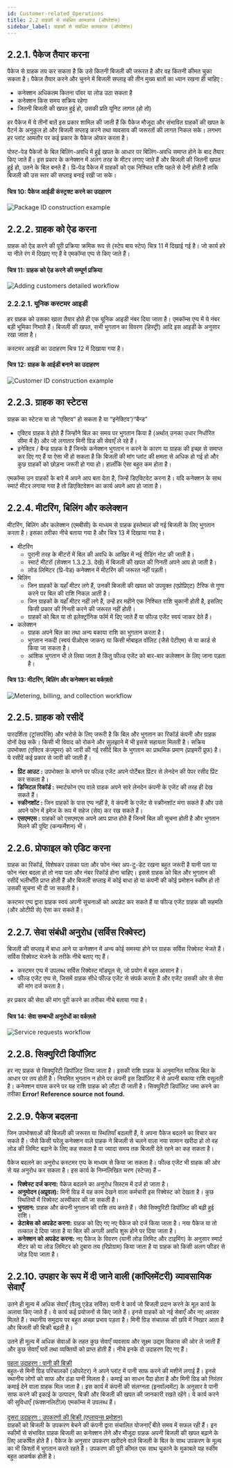 ```yaml
---
id: Customer-related_Operations
title: 2.2 ग्राहकों से संबंधित कामकाज (ऑपरेशंस)
sidebar_label: ग्राहकों से संबंधित कामकाज (ऑपरेशंस)
---
```


## 2.2.1. पैकेज तैयार करना
पैकेज से ग्राहक तय कर सकता है कि उसे कितनी बिजली की जरूरत है और वह कितनी कीमत चुका सकता है। पैकेज़ तैयार करने और चुनने में बिजली सप्लाइ की तीन मुख्य बातों का ध्यान रखना ही चाहिए :

* कनेक्शन अधिकतम कितना पॉवर या लोड उठा सकता है
* कनेक्शन किस समय सक्रिय रहेगा
* जितनी बिजली की खपत हुई हो, उसकी प्रति यूनिट लागत (हो तो)


हर पैकेज में ये तीनों बातें इस प्रकार शामिल की जाती हैं कि पैकेज मौजूदा और संभावित ग्राहकों की खपत के पैटर्न के अनुकूल हो और बिजली सप्लाइ करने तथा व्यवसाय की जरूरतों की लागत निकल सके। लगभग हर प्लांट आमतौर पर कई प्रकार के पैकेज ऑफर करता है।

पोस्ट-पेड पैकेजों के बिल बिलिंग-अवधि में हुई खपत के आधार पर बिलिंग-अवधि समाप्त होने के बाद तैयार किए जाते हैं। इस प्रकार के कनेक्शन में अलग तरह के मीटर लगाए जाते हैं और बिजली की जितनी खपत हुई हो, उतने के बिल बनते हैं। प्रि-पेड पैकेज में ग्राहकों को एक निश्चित राशि पहले से देनी होती है ताकि बिजली की उस स्तर की सप्लाइ बनाई रखी जा सके।

#### चित्र 10: पैकेज आईडी कंस्ट्रक्ट करने का उदहारण 
![Package ID construction example](./assets/2.1_PkgIdCrExp.png)

## 2.2.2. ग्राहक को ऐड करना
ग्राहक को ऐड करने की पूरी प्रक्रिया क्रमिक रूप से (स्टेप बाय स्टेप) चित्र 11 में दिखाई गई है। जो कार्य हरे या नीले रंग में दिखाए गए हैं वे एमकॉम्स एप्प से किए जाते हैं।

#### चित्र 11: ग्राहक को ऐड करने की सम्पूर्ण प्रक्रिया 
![Adding customers detailed workflow](./assets/2.2_AddCustDetWorkFlw.svg)


### 2.2.2.1. यूनिक कस्टमर आइडी
हर ग्राहक को उसका खाता तैयार होते ही एक यूनिक आइडी नंबर दिया जाता है। एमकॉम्स एप्प में ये नंबर बड़ी भूमिका निभाते हैं। बिजली की खपत, सभी भुगतान का विवरण (हिस्ट्री) आदि इस आइडी के अनुसार रखा जाता है।

कस्टमर आइडी का उदाहरण चित्र 12 में दिखाया गया है।


#### चित्र 12: ग्राहक के आईडी बनाने का उदाहरण 
![Customer ID construction example](./assets/2.3_CusCrEx.png)


## 2.2.3. ग्राहक का स्टेटस
ग्राहक का स्टेटस या तो “एक्टिव” हो सकता है या “इनेक्टिव”/“बैन्ड”
* एक्टिव ग्राहक वे होते हैं जिन्होंने बिल का समय पर भुगतान किया है (अर्थात् उनका उधार निर्धारित सीमा में है) और जो लगातार मिनी ग्रिड की सेवाएँ ले रहे हैं।
* इनेक्टिव / बैन्ड ग्राहक वे हैं जिनके कनेक्शन भुगतान न करने के कारण या ग्राहक की इच्छा से समाप्त कर दिए गए हैं या ऐसा भी हो सकता है कि बिजली की मांग प्लांट की क्षमता से अधिक हो गई हो और कुछ ग्राहकों को छोड़ना जरूरी हो गया हो। हालाँकि ऐसा बहुत कम होता है।

एमकॉम्स उन ग्राहकों के बारे में अपने आप बता देता है, जिन्हें डिएक्टिवेट करना है। यदि कनेक्शन के साथ स्मार्ट मीटर लगाया गया है तो डिएक्टिवेशन का कार्य अपने आप हो जाता है। 

## 2.2.4. मीटरिंग, बिलिंग और कलेक्शन
मीटरिंग, बिलिंग और कलेक्शन (एमबीसी) के माध्यम से ग्राहक इस्तेमाल की गई बिजली के लिए भुगतान करता है। इसका तरीका नीचे बताया गया है और चित्र 13 में दिखाया गया है।
* मीटरिंग
    * पुरानी तरह के मीटरों में बिल की अवधि के आखिर में नई रीडिंग नोट की जाती है।
    * स्मार्ट मीटरों (सेक्शन 1.3.2.3. देखें) में बिजली की खपत की गिनती अपने आप हो जाती है।
    * लोड लिमिटर (प्रि-पेड) कनेक्शन में मीटरिंग की जरूरत नहीं पड़ती।
* बिलिंग
    * जिन ग्राहकों के यहाँ मीटर लगे हैं, उनकी बिजली की खपत को उपयुक्त (एप्रोप्रिएट) टैरिफ से गुणा करने पर बिल की राशि निकल आती है।
    * जिन ग्राहकों के यहाँ मीटर नहीं लगे हैं, उन्हें हर महीने एक निश्चित राशि चुकानी होती है, इसलिए किसी प्रकार की गिनती करने की जरूरत नहीं होती।
    * ग्राहकों को बिल या तो इलेक्ट्रॉनिक फॉर्म में दिए जाते हैं या फील्ड एजेंट स्वयं जाकर देते हैं।
* कलेक्शन
    * ग्राहक अपने बिल का तथा अन्य बकाया राशि का भुगतान करता है।
    * भुगतान नकदी (स्वयं पीओएस जाकर) या किसी मोबाइल वॉलिट (जैसे पेटीएम) से या कार्ड से किया जा सकता है।
    * आंशिक भुगतान भी ले लिया जाता है किंतु फील्ड एजेंट को बार-बार कलेक्शन के लिए जाना पड़ता है।

#### चित्र 13: मीटरिंग, बिलिंग और कनेक्शन का वर्कफ़्लो
![Metering, billing, and collection workflow](./assets/2.4_MetBilColWorkflow.svg)

## 2.2.5. ग्राहक को रसीदें
पारदर्शिता (ट्रांसपरेंसि) और भरोसे के लिए जरूरी है कि बिल और भुगतान का रिकॉर्ड कंपनी और ग्राहक दोनों देख सकें। किसी भी विवाद को रोकने और सुलझाने में भी इससे सहायता मिलती है। सक्रिय उपभोक्ता (एक्टिव कंज़्यूमर) को जारी की गई रसीदें बिल के भुगतान का प्राथमिक प्रमाण (प्राइमरी प्रूफ) है। ये रसीदें कई प्रकार से जारी की जाती हैं।

* **प्रिंट आउट :**  उपभोक्ता के मांगने पर फील्ड एजेंट अपने पोर्टेबल प्रिंटर से लेनदेन की पेपर रसीद प्रिंट कर सकता है।
* **डिजिटल रिकॉर्ड :**  स्मार्टफोन एप्प वाले ग्राहक अपने सारे लेनदेन कंपनी के एजेंट की तरह ही देख सकते हैं।
* **स्क्रीनशॉट :**  जिन ग्राहकों के पास एप्प नहीं है, वे कंपनी के एजेंट से स्क्रीनशॉट मंगा सकते हैं और उसे अपने फोन में इमेज के रूप में सहेज (सेव) कर रख सकते हैं।
* **एसएमएस :**  ग्राहकों को एसएमएस अपने आप प्राप्त होते हैं जिनमें बिल की सूचना होती है और भुगतान मिलने की पुष्टि (कन्फर्मेशन) भी।

## 2.2.6. प्रोफाइल को एडिट करना
ग्राहक का रिकॉर्ड, विशेषकर उसका पता और फोन नंबर अप-टु-डेट रखना बहुत जरूरी है यानी पता या फोन नंबर बदला हो तो नया पता और नंबर रिकॉर्ड होना चाहिए। इससे ग्राहक को बिल और भुगतान की रसीदें भलीभाँति प्राप्त होती हैं और बिजली सप्लाइ में कोई बाधा हो या कंपनी की कोई प्रमोशन स्कीम हो तो उसकी सूचना भी दी जा सकती है।

कस्टमर एप्प द्वारा ग्राहक स्वयं अपनी सूचनाओं को अपडेट कर सकते हैं या फील्ड एजेंट ग्राहक की सहमति (और ओटीपी से) ऐसा कर सकते हैं।

## 2.2.7. सेवा संबंधी अनुरोध (सर्विस रिक्वेस्ट)
बिजली की सप्लाइ में बाधा आने या कनेक्शन में अन्य कोई समस्या होने पर ग्राहक सर्विस रिक्वेस्ट भेजते हैं। सर्विस रिक्वेस्ट भेजने के तरीके नीचे बताए गए हैं।

* कस्टमर एप्प में उपलब्ध सर्विस रिक्वेस्ट मॉड्यूल से, जो प्रयोग में बहुत आसान है।
* फील्ड एजेंट एप्प से, जिसमें ग्राहक सीधे फील्ड एजेंट से संपर्क करता है और एजेंट उसकी ओर से सेवा की मांग दर्ज करता है।

हर प्रकार की सेवा की मांग पूरी करने का तरीका नीचे बताया गया है।

#### चित्र 14: सेवा सम्बन्धी अनुरोधों का वर्कफ़्लो 
![Service requests workflow](./assets/2.5_ServiceReqWorkFlw.svg)

## 2.2.8. सिक्युरिटी डिपॉज़िट
हर नए ग्राहक से सिक्युरिटी डिपॉज़िट लिया जाता है। इसकी राशि ग्राहक के अनुमानित मासिक बिल के आधार पर तय होती है। नियमित भुगतान न होने पर कंपनी इस डिपॉज़िट में से अपनी बकाया राशि वसूलती है। कनेक्शन वापस करने पर यह राशि ग्राहक को लौटा दी जाती है। सिक्युरिटी डिपॉज़िट जमा करने का तरीका  **Error! Reference source not found.**

## 2.2.9. पैकेज बदलना
जिन उपभोक्ताओं की बिजली की जरूरत या स्थितियाँ बदलती हैं, वे अपना पैकेज बदलने का विचार कर सकते हैं। जैसे किसी घरेलू कनेक्शन वाले ग्राहक ने बिजली से चलने वाला नया सामान खरीदा हो तो वह लोड की लिमिट बढ़ाने के लिए कह सकता है या ज्यादा समय तक बिजली देते रहने का कह सकता है।

पैकेज बदलने का अनुरोध कस्टमर एप्प के माध्यम से किया जा सकता है। फील्ड एजेंट भी ग्राहक की ओर से यह अनुरोध कर सकता है। इस कार्य के निम्नलिखित चरण (स्टेप्स) हैं –

* **रिक्वेस्ट दर्ज करना:** पैकेज बदलने का अनुरोध सिस्टम में दर्ज हो जाता है।
* **अनुमोदन (अप्रूवल):** मिनी ग्रिड में यह काम देखने वाला कर्मचारी इस रिक्वेस्ट को देखता है। कुछ स्थितियों में रिक्वेस्ट अस्वीकार की जा सकती है।
* **भुगतान:** ग्राहक और कंपनी भुगतान की राशि तय करते हैं। जैसे सिक्युरिटी डिपॉज़िट की बढ़ी हुई राशि।
* **डेटाबेस को अपडेट करना:** ग्राहक को दिए गए नए पैकेज को दर्ज किया जाता है। नया पैकेज या तो तत्काल दे दिया जाता है या बिल की अगली अवधि शुरू होने पर दिया जाता है।
* **कनेक्शन को अपडेट करना:** नए पैकेज के विवरण (यानी लोड लिमिट और टाइमिंग) के अनुसार स्मार्ट मीटर को या लोड लिमिटर को दुबारा तय (रिप्रोग्राम) किया जाता है या ग्राहक को किसी अलग फीडर से जोड़ दिया जाता है।

## 2.2.10. उपहार के रूप में दी जाने वाली (कांप्लिमेंटरी) व्यावसायिक सेवाएँ
उतने ही मूल्य में अधिक सेवाएँ (वैल्यू एडेड सर्विस) यानी वे कार्य जो बिजली प्रदान करने के मूल कार्य के अलावा किए जाते हैं। ये कार्य कई प्रयोजनों से किए जाते हैं। इनसे ग्राहकों को नई सेवाएँ और नए अवसर मिलते हैं। स्थानीय समुदाय पर बहुत अच्छा प्रभाव पड़ता है। मिनी ग्रिड संचालक की छवि में निखार आता है और बिजली की बिक्री बढ़ती है।

उतने ही मूल्य में अधिक सेवाओं के तहत कुछ सेवाएँ व्यवसाय और सूक्ष्म उद्यम विकास की ओर ले जाती हैं और कुछ सेवाएँ घरों तथा व्यक्तियों को प्राप्त होती हैं। नीचे इनके दो उदाहरण दिए गए हैं।

<u>पहला उदाहरण : पानी की बिक्री</u><br/>
बहुत-से मिनी ग्रिड परिचालकों (ऑपरेटर) ने अपने प्लांट में पानी साफ करने की मशीनें लगाई हैं। इनसे स्थानीय लोगों को साफ और ठंडा पानी मिलता है। कमाई का साधन पैदा होता है और मिनी ग्रिड को निरंतर कमाई देने वाला ग्राहक मिल जाता है। इस कार्य में कंपनी की संलग्नता (इनवॉल्वमेंट) के अनुसार वे पानी साफ करने की इकाई के उत्पादन, बिक्री और बिजली की खपत की जानकारी रखते रहेंगे। ये कार्य करने की सुविधाएँ (फंक्शनलिटीज़) एमकॉम्स में उपलब्ध हैं।
<br/><br/>
<u>दूसरा उदाहरण : उपकरणों की बिक्री (एप्लायन्स प्रमोशन)</u><br/>
ग्राहकों को बिजली के उपकरण बेचने की कंपनी द्वारा संचालित योजनाएँ बीते समय में सफल रही हैं। इन स्कीमों से संभावित ग्राहक बिजली का कनेक्शन लेने और मौजूदा ग्राहक अपनी बिजली की खपत बढ़ाने के लिए आकर्षित होते हैं। पैकेज के अनुसार उपकरण खरीदने वाले बिजली के बिल के साथ उपकरण के मूल्य का भी किश्तों में भुगतान करते रहते हैं। उपकरण की पूरी कीमत एक साथ चुकाने के मुकाबले यह स्कीम बहुत आकर्षक होती है।